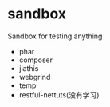 sandbox
=======

Sandbox for testing anything

- phar
- composer
- jiathis
- webgrind
- temp
- restful-nettuts(没有学习)